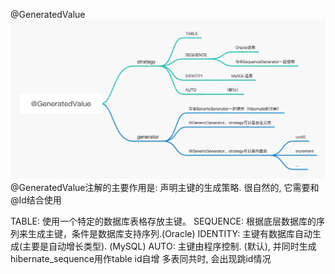 @GeneratedValue
![](img/001.png)
@GeneratedValue注解的主要作用是:
声明主键的生成策略. 很自然的, 它需要和@Id结合使用

TABLE:  使用一个特定的数据库表格存放主键。
SEQUENCE:  根据底层数据库的序列来生成主键，条件是数据库支持序列.(Oracle)
IDENTITY:  主键有数据库自动生成(主要是自动增长类型). (MySQL)
AUTO:  主键由程序控制. (默认), 并同时生成hibernate_sequence用作table id自增
        多表同共时, 会出现跳id情况

